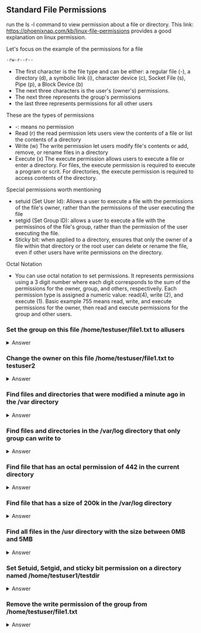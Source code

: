 ## Standard File Permissions

run the ls -l command to view permission about a file or directory. This link: https://phoenixnap.com/kb/linux-file-permissions provides a good explanation on linux permission. 

Let's focus on the example of the permissions for a file

```bash
-rw-r--r--       
```

* The first character is the file type and can be either: a regular file (-), a directory (d), a symbolic link (i), character device (c), Socket File (s), Pipe (p), a Block Device (b)
* The next three characters is the user's (owner's) permissions.
* The next three represents the group's permissions
* the last three represents permissions for all other users


These are the types of permissions

* -: means no permission
* Read (r) the read permission lets users view the contents of a file or list the contents of a directory
* Write (w) The write permission let users modify file's contents or add, remove, or rename files in a directory
* Execute (x) The execute permission allows users to execute a file or enter a directory. For files, the execute permission is required to execute a program or scrit. For directories, the execute permission is required to access contents of the directory.


Special permissions worth mentioning

* setuid (Set User Id): Allows a user to execute a file with the permissions of the file's owner, rather than the permissions of the user executing the file
* setgid (Set Group ID): allows a user to execute a file with the permissinos of the file's group, rather than the permission of the user executing the file.
* Sticky bit: when applied to a directory, ensures that only the owner of a file within that directory or the root user can delete or rename the file, even if other users have write permissions on the directory.

Octal Notation

* You can use octal notation to set permissions. It represents permissions using a 3 digit number where each digit corresponds to the sum of the permissions for the owner, group, and others, respectiveily. Each permission type is assigned a numeric value: read(4), write (2), and execute (1). Basic example 755 means read, write, and execute permissions for the owner, then read and execute permissions for the group and other users.




### Set the group on this file /home/testuser/file1.txt to allusers


<details><summary>Answer</summary>

```bash
chgrp allusers /home/testuser/file1.txt

```

</details>

### Change the owner on this file /home/testuser/file1.txt to testuser2


<details><summary>Answer</summary>

```bash
sudo chown testuser2 /home/testuser/file1.txt               # only the root user can change the owner of a file
ls -l /home/testuser/file1.txt                              # view the permission on the file

```

</details>


### Find files and directories that were modified a minute ago in the /var directory


<details><summary>Answer</summary>

```bash
find /var -cmin -1

```

</details>

### Find files and directories in the /var/log directory that only group can write to


<details><summary>Answer</summary>

```bash
find /var/log/ -perm /g=w

```

</details>

### Find file that has an octal permission of 442 in the current directory


<details><summary>Answer</summary>

```bash
find -perm 442

```

</details>

### Find file that has a size of 200k in the /var/log directory


<details><summary>Answer</summary>

```bash
find /var/log -size 200k

```

</details>


### Find all files in the /usr directory with the size between 0MB and 5MB

<details><summary>Answer</summary>

```bash
sudo find /usr -type f -size +0M -size -5M

```

</details>


### Set Setuid, Setgid, and sticky bit permission on a directory named /home/testuser1/testdir


<details><summary>Answer</summary>

```bash
chmod u+s /home/testuser1/testdir   # Setuid
chmod g+s /home/testuser1/testdir   # setGid
chmod +t /home/testuser1/testdir    # sticky bit

ls -l /home/testuser1               # to view the permissions set
```

</details>




### Remove the write permission of the group from /home/testuser/file1.txt


<details><summary>Answer</summary>

```bash
chmod g-w /home/testuser/test1.txt

```

</details>